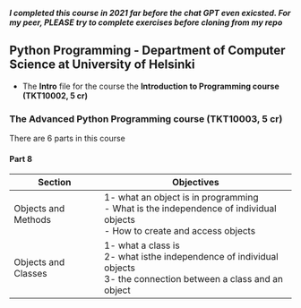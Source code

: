 **_I completed this course in 2021 far before the chat GPT even exicsted. For my peer, PLEASE try to complete exercises before cloning from my repo_**
## Python Programming - Department  of Computer Science at University of Helsinki
- The **Intro** file for the course the **Introduction to Programming course (TKT10002, 5 cr)**
  
### The Advanced Python Programming course (TKT10003, 5 cr)
There are 6 parts in this course 
#### Part 8 
| Section | Objectives |
|----------|----------|
| Objects and Methods | 1- what an object is in programming<br>- What is the independence of individual objects<br>- How to create and access objects |
| Objects and Classes | 1- what a class is<br>2- what isthe independence of individual objects<br>3- the connection between a class and an object |



